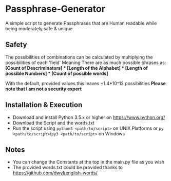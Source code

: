 # Passphrase-Generator
A simple script to generate Passphrases that are Human readable while being moderately safe &amp; unique

## Safety
The possibilities of combinations can be calculated by multiplying the possibilities of each 'field'
Meaning There are as much possible phrases as:<br>
__[Count of Descriminators] * [Length of the Alphabet] * [Length of possible Numbers] * [Count of possible words]__

With the default, provided values this leaves
~1.4*10^12 possibilities
**Please note that I am not a security expert**

## Installation & Execution
+ Download and install Python 3.5.x or higher on https://www.python.org/
+ Download the Script and the words.txt
+ Run the script using `python3 <path/to/script>` on UNIX Platforms or `py <path/to/script>`/`py3 <path/to/script>` on Windows

## Notes
+ You can change the Constants at the top in the main.py file as you wish
+ The provided words.txt could be provided thanks to https://github.com/dwyl/english-words/
